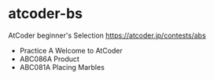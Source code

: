 # atcoder-bs

AtCoder beginner's Selection https://atcoder.jp/contests/abs

- Practice A Welcome to AtCoder
- ABC086A Product
- ABC081A Placing Marbles
